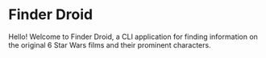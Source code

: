 # Finder Droid
Hello! Welcome to Finder Droid, a CLI application for finding information on the original 6 Star Wars films and their prominent characters.